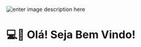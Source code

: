 ![enter image description here](https://media.giphy.com/media/RKZLwexcHiXTgzxTIG/giphy.gif)

#  💻👋 Olá! Seja Bem Vindo! 




